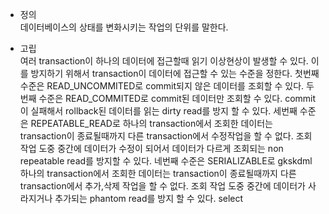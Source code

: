 * 정의 <br>
데이터베이스의 상태를 변화시키는 작업의 단위를 말한다.

* 고립 <br>
여러 transaction이 하나의 데이터에 접근할때 읽기 이상현상이 발생할 수 있다.
이를 방지하기 위해서 transaction이 데이터에 접근할 수 있는 수준을 정한다.
첫번째 수준은 READ_UNCOMMITED로 commit되지 않은 데이터를 조회할 수 있다.
두번째 수준은 READ_COMMITED로 commit된 데이터만 조회할 수 있다. commit이 실패해서 
rollback된 데이터를 읽는 dirty read를 방지 할 수 있다.
세번째 수준은 REPEATABLE_READ로 하나의 transaction에서 조회한 데이터는 
transaction이 종료될때까지 다른 transaction에서 수정작업을 할 수 없다.
조회 작업 도중 중간에 데이터가 수정이 되어서 데이터가 다르게 조회되는 non repeatable 
read를 방지할 수 있다.
네번째 수준은 SERIALIZABLE로 gkskdml 하나의 transaction에서 조회한 데이터는
transaction이 종료될때까지 다른 transaction에서 추가,삭제 작업을 할 수 없다.
조회 작업 도중 중간에 데이터가 사라지거나 추가되는 phantom read를 방지 할 수 있다.
select
